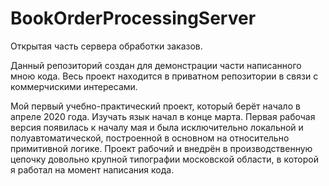 # BookOrderProcessingServer
Открытая часть сервера обработки заказов.

Данный репозиторий создан для демонстрации части написанного мною кода. Весь проект находится в приватном репозитории в связи с коммерчискими интересами.

Мой первый учебно-практический проект, который берёт начало в апреле 2020 года. Изучать язык начал в конце марта. Первая рабочая версия появилась к началу мая и была исключительно локальной и полуавтоматической, построенной в основном на относительно примитивной логике. Проект рабочий и внедрён в производственную цепочку довольно крупной типографии московской области, в которой я работал на момент написания кода.
